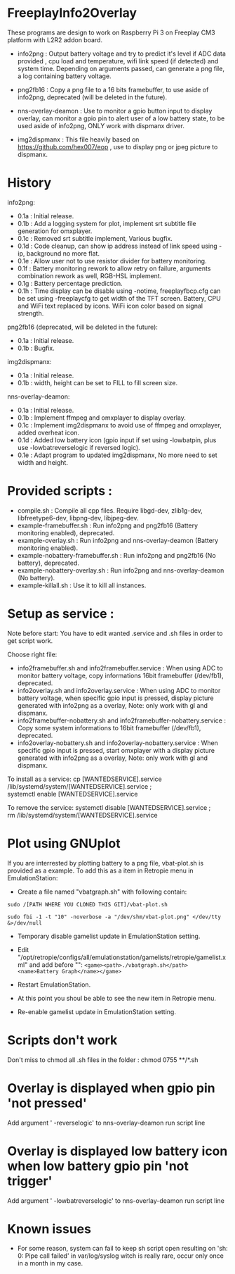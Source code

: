 # FreeplayInfo2Overlay

These programs are design to work on Raspberry Pi 3 on Freeplay CM3 platform with L2R2 addon board.

- info2png : Output battery voltage and try to predict it's level if ADC data provided , cpu load and temperature, wifi link speed (if detected) and system time. Depending on arguments passed, can generate a png file, a log containing battery voltage.

- png2fb16 : Copy a png file to a 16 bits framebuffer, to use aside of info2png, deprecated (will be deleted in the future).

- nns-overlay-deamon : Use to monitor a gpio button input to display overlay, can monitor a gpio pin to alert user of a low battery state, to be used aside of info2png, ONLY work with dispmanx driver.

- img2dispmanx : This file heavily based on https://github.com/hex007/eop , use to display png or jpeg picture to dispmanx.

# History

info2png:
- 0.1a : Initial release.
- 0.1b : Add a logging system for plot, implement srt subtitle file generation for omxplayer.
- 0.1c : Removed srt subtitle implement, Various bugfix.
- 0.1d : Code cleanup, can show ip address instead of link speed using -ip, background no more flat.
- 0.1e : Allow user not to use resistor divider for battery monitoring.
- 0.1f : Battery monitoring rework to allow retry on failure, arguments combination rework as well, RGB-HSL implement.
- 0.1g : Battery percentage prediction.
- 0.1h : Time display can be disable using -notime, freeplayfbcp.cfg can be set using -freeplaycfg to get width of the TFT screen. Battery, CPU and WiFi text replaced by icons. WiFi icon color based on signal strength.

png2fb16 (deprecated, will be deleted in the future):
- 0.1a : Initial release.
- 0.1b : Bugfix.

img2dispmanx:
- 0.1a : Initial release.
- 0.1b : width, height can be set to FILL to fill screen size.

nns-overlay-deamon:
- 0.1a : Initial release.
- 0.1b : Implement ffmpeg and omxplayer to display overlay.
- 0.1c : Implement img2dispmanx to avoid use of ffmpeg and omxplayer, added overheat icon.
- 0.1d : Added low battery icon (gpio input if set using -lowbatpin, plus use -lowbatreverselogic if reversed logic).
- 0.1e : Adapt program to updated img2dispmanx, No more need to set width and height.

# Provided scripts :
- compile.sh : Compile all cpp files. Require libgd-dev, zlib1g-dev, libfreetype6-dev, libpng-dev, libjpeg-dev.
- example-framebuffer.sh : Run info2png and png2fb16 (Battery monitoring enabled), deprecated.
- example-overlay.sh : Run info2png and nns-overlay-deamon (Battery monitoring enabled).
- example-nobattery-framebuffer.sh : Run info2png and png2fb16 (No battery), deprecated.
- example-nobattery-overlay.sh : Run info2png and nns-overlay-deamon (No battery).
- example-killall.sh : Use it to kill all instances.

# Setup as service :
Note before start: You have to edit wanted .service and .sh files in order to get script work.

Choose right file: 
 - info2framebuffer.sh and info2framebuffer.service : When using ADC to monitor battery voltage, copy informations 16bit framebuffer (/dev/fb1), deprecated.
 - info2overlay.sh and info2overlay.service : When using ADC to monitor battery voltage, when specific gpio input is pressed, display picture generated with info2png as a overlay, Note: only work with gl and dispmanx.
 - info2framebuffer-nobattery.sh and info2framebuffer-nobattery.service : Copy some system informations to 16bit framebuffer (/dev/fb1), deprecated.
 - info2overlay-nobattery.sh and info2overlay-nobattery.service : When specific gpio input is pressed, start omxplayer with a display picture generated with info2png as a overlay, Note: only work with gl and dispmanx.

To install as a service:
cp [WANTEDSERVICE].service /lib/systemd/system/[WANTEDSERVICE].service ; \
systemctl enable [WANTEDSERVICE].service

To remove the service:
systemctl disable [WANTEDSERVICE].service ; \
rm /lib/systemd/system/[WANTEDSERVICE].service


# Plot using GNUplot
If you are interrested by plotting battery to a png file, vbat-plot.sh is provided as a example.
To add this as a item in Retropie menu in EmulationStation:
 - Create a file named "vbatgraph.sh" with following contain:
 
```sudo /[PATH WHERE YOU CLONED THIS GIT]/vbat-plot.sh```

```sudo fbi -1 -t "10" -noverbose -a "/dev/shm/vbat-plot.png" </dev/tty &>/dev/null```

 - Temporary disable gamelist update in EmulationStation setting.
 - Edit "/opt/retropie/configs/all/emulationstation/gamelists/retropie/gamelist.xml" and add before "</gameList>":
```<game><path>./vbatgraph.sh</path><name>Battery Graph</name></game>```

 - Restart EmulationStation.
 - At this point you shoul be able to see the new item in Retropie menu.
 - Re-enable gamelist update in EmulationStation setting.
 
# Scripts don't work
Don't miss to chmod all .sh files in the folder : chmod 0755 **/*.sh

# Overlay is displayed when gpio pin 'not pressed'
Add argument ' -reverselogic' to nns-overlay-deamon run script line

# Overlay is displayed low battery icon when low battery gpio pin 'not trigger'
Add argument ' -lowbatreverselogic' to nns-overlay-deamon run script line

# Known issues
- For some reason, system can fail to keep sh script open resulting on 'sh: 0: Pipe call failed' in var/log/syslog witch is really rare, occur only once in a month in my case.
